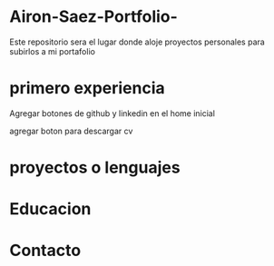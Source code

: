 # Airon-Saez-Portfolio-

Este repositorio sera el lugar donde aloje proyectos personales para subirlos a mi portafolio



# primero experiencia
Agregar botones de github y linkedin en el home inicial

agregar boton para descargar cv

# proyectos o lenguajes

# Educacion

# Contacto